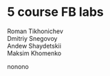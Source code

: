 # 5 course FB labs

Roman Tikhonichev  
Dmitriy Snegovoy  
Andew Shaydetskii  
Maksim Khomenko  

nonono  